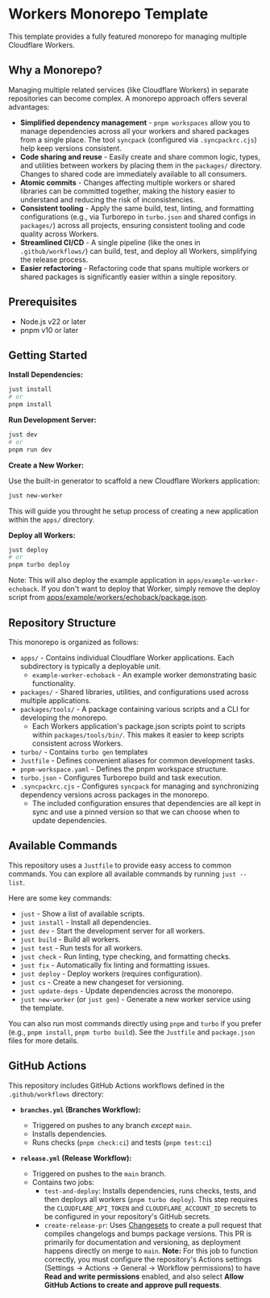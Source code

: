 # Workers Monorepo Template

This template provides a fully featured monorepo for managing multiple Cloudflare Workers.

## Why a Monorepo?

Managing multiple related services (like Cloudflare Workers) in separate repositories can become complex. A monorepo approach offers several advantages:

- **Simplified dependency management** - `pnpm workspaces` allow you to manage dependencies across all your workers and shared packages from a single place. The tool `syncpack` (configured via `.syncpackrc.cjs`) help keep versions consistent.
- **Code sharing and reuse** - Easily create and share common logic, types, and utilities between workers by placing them in the `packages/` directory. Changes to shared code are immediately available to all consumers.
- **Atomic commits** - Changes affecting multiple workers or shared libraries can be committed together, making the history easier to understand and reducing the risk of inconsistencies.
- **Consistent tooling** - Apply the same build, test, linting, and formatting configurations (e.g., via Turborepo in `turbo.json` and shared configs in `packages/`) across all projects, ensuring consistent tooling and code quality across Workers.
- **Streamlined CI/CD** - A single pipeline (like the ones in `.github/workflows/`) can build, test, and deploy all Workers, simplifying the release process.
- **Easier refactoring** - Refactoring code that spans multiple workers or shared packages is significantly easier within a single repository.

## Prerequisites

- Node.js v22 or later
- pnpm v10 or later

## Getting Started

**Install Dependencies:**

```bash
just install
# or
pnpm install
```

**Run Development Server:**

```bash
just dev
# or
pnpm run dev
```

**Create a New Worker:**

Use the built-in generator to scaffold a new Cloudflare Workers application:

```bash
just new-worker
```

This will guide you throught he setup process of creating a new application within the `apps/` directory.

**Deploy all Workers:**

```bash
just deploy
# or
pnpm turbo deploy
```

Note: This will also deploy the example application in `apps/example-worker-echoback`. If you don't want to deploy that Worker, simply remove the deploy script from [apps/example/workers/echoback/package.json](apps/example-worker-echoback/package.json).

## Repository Structure

This monorepo is organized as follows:

- `apps/` - Contains individual Cloudflare Worker applications. Each subdirectory is typically a deployable unit.
  - `example-worker-echoback` - An example worker demonstrating basic functionality.
- `packages/` - Shared libraries, utilities, and configurations used across multiple applications.
- `packages/tools/` - A package containing various scripts and a CLI for developing the monorepo.
  - Each Workers application's package.json scripts point to scripts within `packages/tools/bin/`. This makes it easier to keep scripts consistent across Workers.
- `turbo/` - Contains `turbo gen` templates
- `Justfile` - Defines convenient aliases for common development tasks.
- `pnpm-workspace.yaml` - Defines the pnpm workspace structure.
- `turbo.json` - Configures Turborepo build and task execution.
- `.syncpackrc.cjs` - Configures `syncpack` for managing and synchronizing dependency versions across packages in the monorepo.
  - The included configuration ensures that dependencies are all kept in sync and use a pinned version so that we can choose when to update dependencies.

## Available Commands

This repository uses a `Justfile` to provide easy access to common commands. You can explore all available commands by running `just --list`.

Here are some key commands:

- `just` - Show a list of available scripts.
- `just install` - Install all dependencies.
- `just dev` - Start the development server for all workers.
- `just build` - Build all workers.
- `just test` - Run tests for all workers.
- `just check` - Run linting, type checking, and formatting checks.
- `just fix` - Automatically fix linting and formatting issues.
- `just deploy` - Deploy workers (requires configuration).
- `just cs` - Create a new changeset for versioning.
- `just update-deps` - Update dependencies across the monorepo.
- `just new-worker` (or `just gen`) - Generate a new worker service using the template.

You can also run most commands directly using `pnpm` and `turbo` if you prefer (e.g., `pnpm install`, `pnpm turbo build`). See the `Justfile` and `package.json` files for more details.

## GitHub Actions

This repository includes GitHub Actions workflows defined in the `.github/workflows` directory:

- **`branches.yml` (Branches Workflow):**

  - Triggered on pushes to any branch _except_ `main`.
  - Installs dependencies.
  - Runs checks (`pnpm check:ci`) and tests (`pnpm test:ci`)

- **`release.yml` (Release Workflow):**

  - Triggered on pushes to the `main` branch.
  - Contains two jobs:
    - `test-and-deploy`: Installs dependencies, runs checks, tests, and then deploys all workers (`pnpm turbo deploy`). This step requires the `CLOUDFLARE_API_TOKEN` and `CLOUDFLARE_ACCOUNT_ID` secrets to be configured in your repository's GitHub secrets.
    - `create-release-pr`: Uses [Changesets](https://github.com/changesets/changesets) to create a pull request that compiles changelogs and bumps package versions. This PR is primarily for documentation and versioning, as deployment happens directly on merge to `main`. **Note:** For this job to function correctly, you must configure the repository's Actions settings (Settings -> Actions -> General -> Workflow permissions) to have **Read and write permissions** enabled, and also select **Allow GitHub Actions to create and approve pull requests**.
